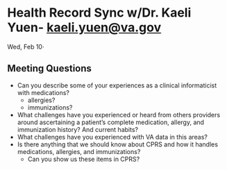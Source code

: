 # Health Record Sync w/Dr. Kaeli Yuen- kaeli.yuen@va.gov
Wed, Feb 10⋅

## Meeting Questions
* Can you describe some of your experiences as a clinical informaticist with medications?
    * allergies?
    * immunizations?
* What challenges have you experienced or heard from others providers  around ascertaining a patient’s complete medication, allergy, and immunization history? And current habits?
* What challenges have you experienced with VA data in this areas?
* Is there anything that we should know about CPRS and how it handles medications, allergies, and immunizations?
    * Can you show us these items in CPRS?
